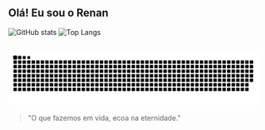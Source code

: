## Olá! Eu sou o Renan

<div>
  <img height="180em" alt="GitHub stats" src="https://github-readme-stats.vercel.app/api?username=renanholler&count_private=true&show_icons=true&theme=radical">
  <img height="180em" alt="Top Langs" src="https://github-readme-stats.vercel.app/api/top-langs/?username=renanholler&layout=compact&theme=radical">
</div>

##

![Snake animation](https://github.com/renanholler/renanholler/blob/output/github-contribution-grid-snake.svg)


>"O que fazemos em vida, ecoa na eternidade."


<!--
**renanholler/renanholler** is a ✨ _special_ ✨ repository because its `README.md` (this file) appears on your GitHub profile.

Here are some ideas to get you started:

- 🔭 I’m currently working on ...
- 🌱 I’m currently learning ...
- 👯 I’m looking to collaborate on ...
- 🤔 I’m looking for help with ...
- 💬 Ask me about ...
- 📫 How to reach me: ...
- 😄 Pronouns: ...
- ⚡ Fun fact: ...
-->
